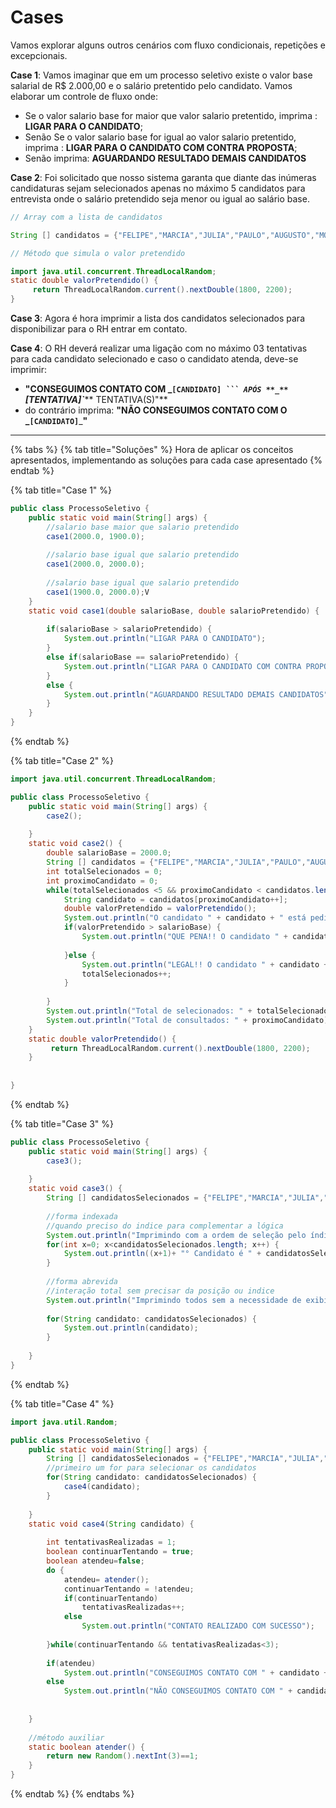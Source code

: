 # Cases

Vamos explorar alguns outros cenários com fluxo condicionais, repetições e excepcionais.

**Case 1**: Vamos imaginar que em um processo seletivo existe o valor base salarial de R$ 2.000,00 e o salário pretentido pelo candidato. Vamos elaborar um controle de fluxo onde:&#x20;

* Se o valor salario base for maior que valor salario pretentido, imprima : **LIGAR PARA O CANDIDATO**;
* Senão Se o valor salario base for igual ao valor salario pretentido, imprima : **LIGAR PARA O CANDIDATO COM CONTRA PROPOSTA**;
* Senão imprima: **AGUARDANDO RESULTADO DEMAIS CANDIDATOS**

&#x20;**Case 2**: Foi solicitado que nosso sistema garanta que diante das inúmeras candidaturas sejam selecionados apenas no máximo 5 candidatos para entrevista onde o salário pretendido seja menor ou igual ao salário base.

```java
// Array com a lista de candidatos

String [] candidatos = {"FELIPE","MARCIA","JULIA","PAULO","AUGUSTO","MONICA","FABRICIO","MIRELA","DANIELA","JORGE"};
```

```java
// Método que simula o valor pretendido

import java.util.concurrent.ThreadLocalRandom;
static double valorPretendido() {
     return ThreadLocalRandom.current().nextDouble(1800, 2200);
}
```

**Case 3**: Agora é hora imprimir a lista dos candidatos selecionados para disponibilizar para o RH entrar em contato.

**Case 4**: O RH deverá realizar uma ligação com no máximo 03 tentativas para cada candidato selecionado e caso o candidato atenda, deve-se imprimir:&#x20;

* **"CONSEGUIMOS CONTATO COM **_**`[CANDIDATO]`**_**` ``` APÓS **_**`[TENTATIVA]`**_** TENTATIVA(S)"**
* do contrário imprima: **"NÃO CONSEGUIMOS CONTATO COM O **_**`[CANDIDATO]`**_**"**

****

{% tabs %}
{% tab title="Soluções" %}
Hora de aplicar os conceitos apresentados, implementando as soluções para cada case apresentado
{% endtab %}

{% tab title="Case 1" %}
```java
public class ProcessoSeletivo {
	public static void main(String[] args) {
		//salario base maior que salario pretendido
		case1(2000.0, 1900.0);
		
		//salario base igual que salario pretendido
		case1(2000.0, 2000.0);
		
		//salario base igual que salario pretendido
		case1(1900.0, 2000.0);V
	}
	static void case1(double salarioBase, double salarioPretendido) {
		
		if(salarioBase > salarioPretendido) {
			System.out.println("LIGAR PARA O CANDIDATO");
		}
		else if(salarioBase == salarioPretendido) {
			System.out.println("LIGAR PARA O CANDIDATO COM CONTRA PROPOSTA");
		}
		else {
			System.out.println("AGUARDANDO RESULTADO DEMAIS CANDIDATOS");
		}
	}
}

```
{% endtab %}

{% tab title="Case 2" %}
```java
import java.util.concurrent.ThreadLocalRandom;

public class ProcessoSeletivo {
	public static void main(String[] args) {
		case2();
		
	}
	static void case2() {
		double salarioBase = 2000.0;
		String [] candidatos = {"FELIPE","MARCIA","JULIA","PAULO","AUGUSTO","MONICA","FABRICIO","MIRELA","DANIELA","JORGE"};
		int totalSelecionados = 0;
		int proximoCandidato = 0; 
		while(totalSelecionados <5 && proximoCandidato < candidatos.length) {
			String candidato = candidatos[proximoCandidato++];
			double valorPretendido = valorPretendido();
			System.out.println("O candidato " + candidato + " está pedindo " + valorPretendido);
			if(valorPretendido > salarioBase) {
				System.out.println("QUE PENA!! O candidato " + candidato + " NÃO foi selecionado ");
				
			}else {
				System.out.println("LEGAL!! O candidato " + candidato + " foi selecionado ");
				totalSelecionados++;
			}
			
		}
		System.out.println("Total de selecionados: " + totalSelecionados);
		System.out.println("Total de consultados: " + proximoCandidato);
	}
	static double valorPretendido() {
	     return ThreadLocalRandom.current().nextDouble(1800, 2200);
	}
	
	
}

```
{% endtab %}

{% tab title="Case 3" %}
```java
public class ProcessoSeletivo {
	public static void main(String[] args) {
		case3();
		
	}
	static void case3() {
		String [] candidatosSelecionados = {"FELIPE","MARCIA","JULIA","PAULO","AUGUSTO"};
		
		//forma indexada
		//quando preciso do indice para complementar a lógica
		System.out.println("Imprimindo com a ordem de seleção pelo índice");
		for(int x=0; x<candidatosSelecionados.length; x++) {
			System.out.println((x+1)+ "° Candidato é " + candidatosSelecionados [x] );
		}
		
		//forma abrevida
		//interação total sem precisar da posição ou indice
		System.out.println("Imprimindo todos sem a necessidade de exibir o índice");
		
		for(String candidato: candidatosSelecionados) {
			System.out.println(candidato);
		}
		
	}
}

```
{% endtab %}

{% tab title="Case 4" %}
```java
import java.util.Random;

public class ProcessoSeletivo {
	public static void main(String[] args) {
		String [] candidatosSelecionados = {"FELIPE","MARCIA","JULIA","PAULO","AUGUSTO"};
		//primeiro um for para selecionar os candidatos
		for(String candidato: candidatosSelecionados) {
			case4(candidato);
		}
		
	}
	static void case4(String candidato) {
		
		int tentativasRealizadas = 1;
		boolean continuarTentando = true;
		boolean atendeu=false;
		do {
			atendeu= atender();
			continuarTentando = !atendeu;
			if(continuarTentando)
				tentativasRealizadas++;
			else
				System.out.println("CONTATO REALIZADO COM SUCESSO");
			
		}while(continuarTentando && tentativasRealizadas<3);
		
		if(atendeu)
			System.out.println("CONSEGUIMOS CONTATO COM " + candidato +" NA " + tentativasRealizadas + " TENTATIVA");
		else
			System.out.println("NÃO CONSEGUIMOS CONTATO COM " + candidato +", NÚMERO MAXIMO TENTATIVAS " + tentativasRealizadas + " REALIZADA");
		
		
	}
	
	//método auxiliar
	static boolean atender() {
		return new Random().nextInt(3)==1;	
	}
}

```
{% endtab %}
{% endtabs %}
